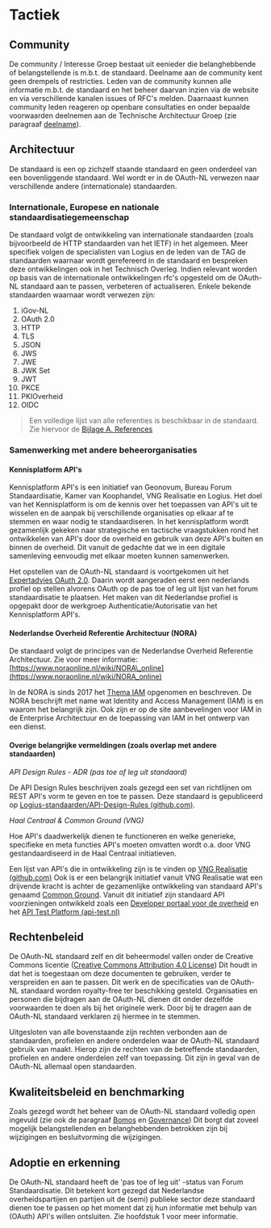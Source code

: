 # Tactiek

## Community

De community / Interesse Groep bestaat uit eenieder die belanghebbende of belangstellende is m.b.t. de standaard. Deelname aan de community kent geen drempels of restricties. Leden van de community kunnen alle informatie m.b.t. de standaard en het beheer daarvan inzien via de website en via verschillende kanalen issues of RFC&#39;s melden. Daarnaast kunnen community leden reageren op openbare consultaties en onder bepaalde voorwaarden deelnemen aan de Technische Architectuur Groep (zie paragraaf [deelname](#deelname)).

## Architectuur

De standaard is een op zichzelf staande standaard en geen onderdeel van een bovenliggende standaard. Wel wordt er in de OAuth-NL verwezen naar verschillende andere (internationale) standaarden.

### Internationale, Europese en nationale standaardisatiegemeenschap

De standaard volgt de ontwikkeling van internationale standaarden (zoals bijvoorbeeld de HTTP standaarden van het IETF) in het algemeen. Meer specifiek volgen de specialisten van Logius en de leden van de TAG de standaarden waarnaar wordt gerefereerd in de standaard en bespreken deze ontwikkelingen ook in het Technisch Overleg. Indien relevant worden op basis van de internationale ontwikkelingen rfc&#39;s opgesteld om de OAuth-NL standaard aan te passen, verbeteren of actualiseren. Enkele bekende standaarden waarnaar wordt verwezen zijn:

1. iGov-NL
1. OAuth 2.0
1. HTTP
1. TLS
1. JSON
1. JWS
1. JWE
1. JWK Set
1. JWT
1. PKCE
1. PKIOverheid
1. OIDC

> Een volledige lijst van alle referenties is beschikbaar in de standaard. Zie hiervoor de [Bijlage A. References](https://publicatie.centrumvoorstandaarden.nl/api/oauth/#references)

### Samenwerking met andere beheerorganisaties

#### Kennisplatform API&#39;s

Kennisplatform API&#39;s is een initiatief van Geonovum, Bureau Forum Standaardisatie, Kamer van Koophandel, VNG Realisatie en Logius. Het doel van het Kennisplatform is om de kennis over het toepassen van API&#39;s uit te wisselen en de aanpak bij verschillende organisaties op elkaar af te stemmen en waar nodig te standaardiseren. In het kennisplatform wordt gezamenlijk gekeken naar strategische en tactische vraagstukken rond het ontwikkelen van API&#39;s door de overheid en gebruik van deze API&#39;s buiten en binnen de overheid. Dit vanuit de gedachte dat we in een digitale samenleving eenvoudig met elkaar moeten kunnen samenwerken.  

Het opstellen van de OAuth-NL standaard is voortgekomen uit het [Expertadvies OAuth 2.0](https://www.forumstandaardisatie.nl/sites/default/files/2020-07/Expertadvies-OAuth-2.0.pdf). Daarin wordt aangeraden eerst een nederlands profiel op stellen alvorens OAuth op de pas toe of leg uit lijst van het forum standaardisatie te plaatsen. Het maken van dit Nederlandse profiel is opgepakt door de werkgroep Authenticatie/Autorisatie van het Kennisplatform API's.

#### Nederlandse Overheid Referentie Architectuur (NORA)  

De standaard volgt de principes van de Nederlandse Overheid Referentie Architectuur. Zie voor meer informatie: [https://www.noraonline.nl/wiki/NORA\_online](https://www.noraonline.nl/wiki/NORA_online)  

In de NORA is sinds 2017 het [Thema IAM](https://www.noraonline.nl/wiki/Identity_%26_Access_Management_(IAM)) opgenomen en beschreven. De NORA beschrijft met name wat Identity and Access Management (IAM) is en waarom het belangrijk zijn. Ook zijn er op de site aanbevelingen voor IAM in de Enterprise Architectuur en de toepassing van IAM in het ontwerp van een dienst.

#### Overige belangrijke vermeldingen (zoals overlap met andere standaarden)  

_API Design Rules - ADR (pas toe of leg uit standaard)_

De API Design Rules beschrijven zoals gezegd een set van richtlijnen om REST API&#39;s vorm te geven en toe te passen. Deze standaard is gepubliceerd op [Logius-standaarden/API-Design-Rules (github.com)](https://github.com/Logius-standaarden/API-Design-Rules).

_Haal Centraal &amp; Common Ground (VNG)_

Hoe API&#39;s daadwerkelijk dienen te functioneren en welke generieke, specifieke en meta functies API&#39;s moeten omvatten wordt o.a. door VNG gestandaardiseerd in de Haal Centraal initiatieven.

Een lijst van API&#39;s die in ontwikkeling zijn is te vinden op [VNG Realisatie (github.com)](https://github.com/VNG-Realisatie) Ook is er een belangrijk initiatief vanuit VNG Realisatie wat een drijvende kracht is achter de gezamenlijke ontwikkeling van standaard API&#39;s genaamd [Common Ground](https://commonground.nl/). Vanuit dit initiatief zijn standaard API voorzieningen ontwikkeld zoals een [Developer portaal voor de overheid](https://developer.overheid.nl/) en het [API Test Platform (api-test.nl)](https://api-test.nl/)

## Rechtenbeleid  

De OAuth-NL standaard zelf en dit beheermodel vallen onder de Creative Commons licentie ([Creative Commons Attribution 4.0 License](https://creativecommons.org/licenses/by/4.0/)) Dit houdt in dat het is toegestaan om deze documenten te gebruiken, verder te verspreiden en aan te passen. Dit werk en de specificaties van de OAuth-NL standaard worden royalty-free ter beschikking gesteld. Organisaties en personen die bijdragen aan de OAuth-NL dienen dit onder dezelfde voorwaarden te doen als bij het originele werk. Door bij te dragen aan de OAuth-NL standaard verklaren zij hiermee in te stemmen.

Uitgesloten van alle bovenstaande zijn rechten verbonden aan de standaarden, profielen en andere onderdelen waar de OAuth-NL standaard gebruik van maakt. Hierop zijn de rechten van de betreffende standaarden, profielen en andere onderdelen zelf van toepassing. Dit zijn in geval van de OAuth-NL allemaal open standaarden.

## Kwaliteitsbeleid en benchmarking  

Zoals gezegd wordt het beheer van de OAuth-NL standaard volledig open ingevuld (zie ook de paragraaf [Bomos](#bomos) en [Governance](#governance)) Dit borgt dat zoveel mogelijk belangstellenden en belanghebbenden betrokken zijn bij wijzigingen en besluitvorming die wijzigingen.

## Adoptie en erkenning  

De OAuth-NL standaard heeft de &#39;pas toe of leg uit&#39; -status van Forum Standaardisatie. Dit betekent kort gezegd dat Nederlandse overheidspartijen en partijen uit de (semi) publieke sector deze standaard dienen toe te passen op het moment dat zij hun informatie met behulp van (OAuth) API&#39;s willen ontsluiten. Zie hoofdstuk 1 voor meer informatie.

